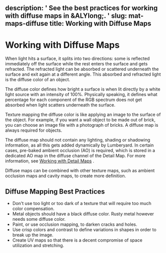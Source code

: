 description: ' See the best practices for working with diffuse maps in &ALYlong;. '
slug: mat-maps-diffuse
title: Working with Diffuse Maps
---
# Working with Diffuse Maps<a name="mat-maps-diffuse"></a>

When light hits a surface, it splits into two directions: some is reflected immediately off the surface while the rest enters the surface and gets refracted\. The refracted light can be absorbed or scattered underneath the surface and exit again at a different angle\. This absorbed and refracted light is the diffuse color of an object\. 

The diffuse color defines how bright a surface is when lit directly by a white light source with an intensity of 100%\. Physically speaking, it defines what percentage for each component of the RGB spectrum does not get absorbed when light scatters underneath the surface\. 

Texture mapping the diffuse color is like applying an image to the surface of the object\. For example, if you want a wall object to be made out of brick, you can choose an image file with a photograph of bricks\. A diffuse map is always required for objects\. 

The diffuse map should not contain any lighting, shading or shadowing information, as all this gets added dynamically by Lumberyard\. In certain cases, pre\-baked ambient occlusion \(AO\) is required, which is stored in a dedicated AO map in the diffuse channel of the Detail Map\. For more information, see [Working with Detail Maps](mat-maps-detail-intro.md) \.

Diffuse maps can be combined with other texture maps, such as ambient occlusion maps and cavity maps, to create more definition\. 

## Diffuse Mapping Best Practices<a name="mat-maps-diffuse-best-practices"></a>
+ Don't use too light or too dark of a texture that will require too much color compensation\. 
+ Metal objects should have a black diffuse color\. Rusty metal however needs some diffuse color\. 
+ Paint, or use occlusion mapping, to darken cracks and holes\. 
+ Use crisp colors and contrast to define variations in shapes in order to break up the image\. 
+ Create UV maps so that there is a decent compromise of space utilization and stretching\. 